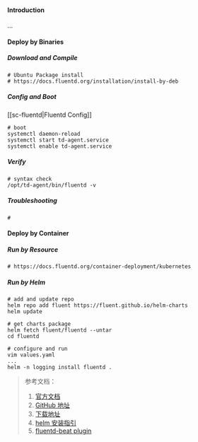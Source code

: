 #### Introduction
...

#### Deploy by Binaries
##### Download and Compile
```shell
# Ubuntu Package install
# https://docs.fluentd.org/installation/install-by-deb

```

##### Config and Boot
[[sc-fluentd|Fluentd Config]]

```shell
# boot 
systemctl daemon-reload
systemctl start td-agent.service
systemctl enable td-agent.service
```

##### Verify
```shell
# syntax check
/opt/td-agent/bin/fluentd -v
```

##### Troubleshooting
```shell
# 
```


#### Deploy by Container
##### Run by Resource
```shell
# https://docs.fluentd.org/container-deployment/kubernetes
```

##### Run by Helm
```shell
# add and update repo
helm repo add fluent https://fluent.github.io/helm-charts
helm update

# get charts package
helm fetch fluent/fluentd --untar
cd fluentd

# configure and run
vim values.yaml
...
helm -n logging install fluentd .

```


> 参考文档：
> 1. [官方文档](https://docs.fluentd.org/)
> 2. [GitHub 地址](https://github.com/fluent/fluentd)
> 3. [下载地址](https://api-docs.treasuredata.com/en/tools/cli/quickstart/)
> 4. [helm 安装指引](https://artifacthub.io/packages/helm/bitnami/fluentd)
> 5. [fluentd-beat plugin](https://github.com/repeatedly/fluent-plugin-beats)
